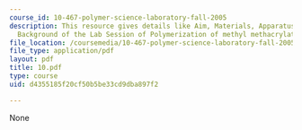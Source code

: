 ```yaml
---
course_id: 10-467-polymer-science-laboratory-fall-2005
description: This resource gives details like Aim, Materials, Apparatus, and Brief
  Background of the Lab Session of Polymerization of methyl methacrylate (MMA).
file_location: /coursemedia/10-467-polymer-science-laboratory-fall-2005/d4355185f20cf50b5be33cd9dba897f2_10.pdf
file_type: application/pdf
layout: pdf
title: 10.pdf
type: course
uid: d4355185f20cf50b5be33cd9dba897f2

---
```

None